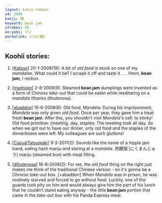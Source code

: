 ```yaml
---
layout: kanji-remain
v4: 2998
kanji: 饅
keyword: bean jam
strokes: 20
on-yomi: マン
permalink: /rtk/饅/
---
```


## Koohii stories: 

1) [<a href="http://kanji.koohii.com/profile/Katsuo">Katsuo</a>] 20-1-2008(19): A bit of <em>old food</em> is stuck on one of my <em>mandalas</em>. What could it be? I scrape it off and taste it . . . Hmm,<strong> bean jam</strong>, I reckon.

2) [<a href="http://kanji.koohii.com/profile/mantixen">mantixen</a>] 2-8-2009(9): Steamed<strong> bean jam</strong> dumplings were invented as a form of <em>Chinese take-out</em> that could be eaten while meditating on a <em>mandala</em> (thanks dihutenosa).

3) [<a href="http://kanji.koohii.com/profile/abaddon">abaddon</a>] 15-6-2008(6): Old food, Mandela: During his imprisonment, <em>Mandela</em> was only given <em>old food</em>. Once per year, they gave him a treat: fresh<strong> bean jam</strong>. After this, you shouldn&#039;t visit <em>Mandela</em>&#039;s cell: to stinky! Old food primitive: (meeting, day, staples: The meeting took all day, do when we got out to have our dinner, only old food and the staples of the dinnerboxes were left. My colleagues are such gluttons!

4) [<a href="http://kanji.koohii.com/profile/CasualTatsumaki">CasualTatsumaki</a>] 9-2-2011(2): Sounds like the name of a hippie jam band, <em>eat</em>ing hash manju and staring at a <em>mandala</em>. 肉饅頭 [にくまんじゅう] manju (steamed bun) with meat filling.

5) [<a href="http://kanji.koohii.com/profile/dihutenosa">dihutenosa</a>] 16-8-2008(2): For me, the <em>old food</em> thing on the right just makes me think of the traditional Chinese version - so it&#039;s gonna be a <em>Chinese take-out box</em>. [+abaddon] When <em>Mandela</em> was in prison, he was routinely starved and forced to go without food. Luckily, one of the guards took pity on him and would always give him the part of his lunch that he couldn&#039;t stand eating anyway - the little<strong> bean jam</strong> portion that came in the <em>take-out box</em> with his Panda Express meal.

